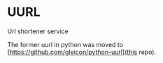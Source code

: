 # UURL 

Url shortener service 

The former uurl in python was moved to [https://github.com/gleicon/python-uurl](this repo).

